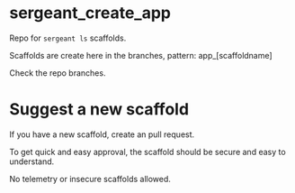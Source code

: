 # sergeant_create_app

Repo for `sergeant ls` scaffolds.

Scaffolds are create here in the branches, pattern: app_[scaffoldname]

Check the repo branches.

# Suggest a new scaffold

If you have a new scaffold, create an pull request.

To get quick and easy approval, the scaffold should be secure and easy to understand.

No telemetry or insecure scaffolds allowed.
